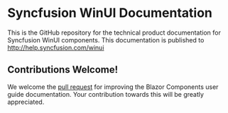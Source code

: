 # Syncfusion WinUI Documentation

This is the GitHub repository for the technical product documentation for Syncfusion WinUI components. This documentation is published to http://help.syncfusion.com/winui

## Contributions Welcome!

We welcome the [pull request](https://docs.github.com/en/github/managing-files-in-a-repository/editing-files-in-another-users-repository) for improving the Blazor Components user guide documentation. Your contribution towards this will be greatly appreciated.
